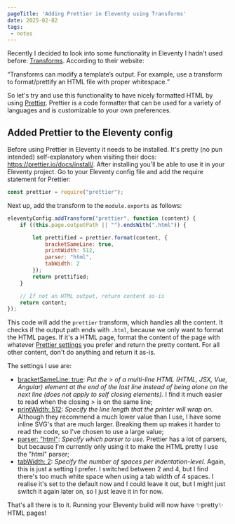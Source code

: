 ```yaml
---
pageTitle: 'Adding Prettier in Eleventy using Transforms'
date: 2025-02-02
tags:
 - notes
---
```


Recently I decided to look into some functionality in Eleventy I hadn't used before: [Transforms](https://www.11ty.dev/docs/transforms/). According to their website:

<q cite="https://www.11ty.dev/docs/transforms/">Transforms can modify a template’s output. For example, use a transform to format/prettify an HTML file with proper whitespace.</q>

So let's try and use this functionality to have nicely formatted HTML by using [Prettier](https://prettier.io/). Prettier is a code formatter that can be used for a variety of languages and is customizable to your own preferences.

## Added Prettier to the Eleventy config

Before using Prettier in Eleventy it needs to be installed. It's pretty (no pun intended) self-explanatory when visiting their docs: <https://prettier.io/docs/install/>. After installing you'll be able to use it in your Eleventy project. Go to your Eleventy config file and add the require statement for Prettier:

``` js
const prettier = require("prettier"); 
```

Next up, add the transform to the `module.exports` as follows:

``` js
eleventyConfig.addTransform("prettier", function (content) {
    if ((this.page.outputPath || "").endsWith(".html")) {

        let prettified = prettier.format(content, {
            bracketSameLine: true,
            printWidth: 512,
            parser: "html",
            tabWidth: 2
        });
        return prettified;
    }

    // If not an HTML output, return content as-is
    return content;
});
```

This code will add the `prettier` transform, which handles all the content. It checks if the output path ends with `.html`, because we only want to format the HTML pages. If it's a HTML page, format the content of the page with whatever [Prettier settings](https://prettier.io/docs/options) you prefer and return the pretty content. For all other content, don't do anything and return it as-is.

The settings I use are:

- [bracketSameLine: true](https://prettier.io/docs/options#bracket-line): 
_Put the > of a multi-line HTML (HTML, JSX, Vue, Angular) element at the end of the last line instead of being alone on the next line (does not apply to self closing elements)._ 
I find it much easier to read when the closing > is on the same line;
- [printWidth: 512](https://prettier.io/docs/options#print-width): 
_Specify the line length that the printer will wrap on._ 
Although they recommend a much lower value than I use, I have some inline SVG's that are much larger. Breaking them up makes it harder to read the code, so I've chosen to use a large value;
- [parser: "html"](https://prettier.io/docs/options#parser): 
_Specify which parser to use._ 
Prettier has a lot of parsers, but because I'm currently only using it to make the HTML pretty I use the "html" parser;
- [tabWidth: 2](https://prettier.io/docs/options#tab-width): 
_Specify the number of spaces per indentation-level._ 
Again, this is just a setting I prefer. I switched between 2 and 4, but I find there's too much white space when using a tab width of 4 spaces. I realise it's set to the default now and I could leave it out, but I might just switch it again later on, so I just leave it in for now.

That's all there is to it. Running your Eleventy build will now have ✨pretty✨ HTML pages!